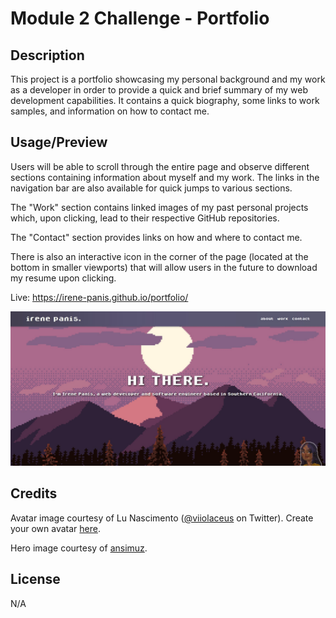 # Module 2 Challenge - Portfolio

## Description

This project is a portfolio showcasing my personal background and my work as a developer in order to provide a quick and brief summary of my web development capabilities. It contains a quick biography, some links to work samples, and information on how to contact me.

## Usage/Preview

Users will be able to scroll through the entire page and observe different sections containing information about myself and my work. The links in the navigation bar are also available for quick jumps to various sections. 

The "Work" section contains linked images of my past personal projects which, upon clicking, lead to their respective GitHub repositories.

The "Contact" section provides links on how and where to contact me.

There is also an interactive icon in the corner of the page (located at the bottom in smaller viewports) that will allow users in the future to download my resume upon clicking.

Live: https://irene-panis.github.io/portfolio/

![Screenshot of landing page, including navigation bar and hero image](assets/img/preview.jpg)

## Credits

Avatar image courtesy of Lu Nascimento ([@viiolaceus](https://twitter.com/viiolaceus) on Twitter). Create your own avatar [here](https://picrew.me/image_maker/112842).

Hero image courtesy of [ansimuz](https://ansimuz.com/site/).

## License

N/A
